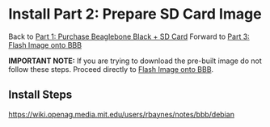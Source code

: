 # Install Part 2: Prepare SD Card Image

Back to [Part 1: Purchase Beaglebone Black + SD Card](docs/purchase_bbb.md)    Forward to [Part 3: Flash Image onto BBB](docs/flash_bbb.md)

**IMPORTANT NOTE:** If you are trying to download the pre-built image do not follow these
steps. Proceed directly to [Flash Image onto BBB](docs/flash_bbb.md).

## Install Steps
https://wiki.openag.media.mit.edu/users/rbaynes/notes/bbb/debian

